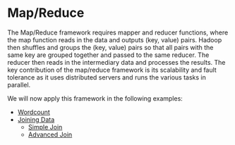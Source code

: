 # Map/Reduce

The Map/Reduce framework requires mapper and reducer functions, where the map function reads in the data and outputs (key, value) pairs. Hadoop then shuffles and groups the (key, value) pairs so that all pairs with the same key are grouped together and passed to the same reducer. The reducer then reads in the intermediary data and processes the results. The key contribution of the map/reduce framework is its scalability and fault tolerance as it uses distributed servers and runs the various tasks in parallel.

We will now apply this framework in the following examples:
  - [Wordcount](https://github.com/juliaawu/coursera-hadoop-platform-and-application-framework/tree/master/map-reduce/wordcount-assignment)
  - [Joining Data](https://github.com/juliaawu/coursera-hadoop-platform-and-application-framework/tree/master/map-reduce/joining-data-assignment)
    * [Simple Join](https://github.com/juliaawu/coursera-hadoop-platform-and-application-framework/tree/master/map-reduce/joining-data-assignment/simple-join)
    * [Advanced Join](https://github.com/juliaawu/coursera-hadoop-platform-and-application-framework/tree/master/map-reduce/joining-data-assignment/advanced-join)